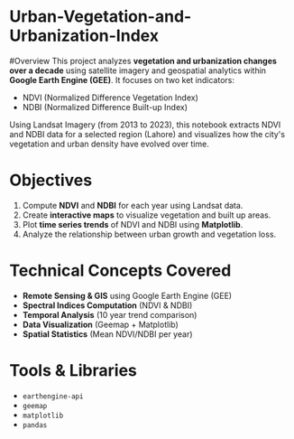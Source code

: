 # Urban-Vegetation-and-Urbanization-Index

#Overview
This project analyzes **vegetation and urbanization changes over a decade** using satellite imagery and geospatial analytics within **Google Earth Engine (GEE)**.
It focuses on two ket indicators:

- NDVI (Normalized Difference Vegetation Index)
- NDBI (Normalized Difference Built-up Index)

Using Landsat Imagery (from 2013 to 2023), this notebook extracts NDVI and NDBI data for a selected region (Lahore) and visualizes how the city's vegetation and urban density have evolved over time.

# Objectives

1. Compute **NDVI** and **NDBI** for each year using Landsat data.
2. Create **interactive maps** to visualize vegetation and built up areas.
3. Plot **time series trends** of NDVI and NDBI using **Matplotlib**.
4. Analyze the relationship between urban growth and vegetation loss.

# Technical Concepts Covered 

- **Remote Sensing & GIS** using Google Earth Engine (GEE)
-  **Spectral Indices Computation** (NDVI & NDBI)
-  **Temporal Analysis** (10 year trend comparison)
-  **Data Visualization** (Geemap + Matplotlib)
-  **Spatial Statistics** (Mean NDVI/NDBI per year)

# Tools & Libraries

- `earthengine-api`
- `geemap`
- `matplotlib`
- `pandas`
